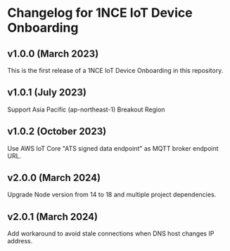 # Changelog for 1NCE IoT Device Onboarding

## v1.0.0 (March 2023)

This is the first release of a 1NCE IoT Device Onboarding in this repository.

## v1.0.1 (July 2023)

Support Asia Pacific (ap-northeast-1) Breakout Region

## v1.0.2 (October 2023)

Use AWS IoT Core "ATS signed data endpoint" as MQTT broker endpoint URL.

## v2.0.0 (March 2024)

Upgrade Node version from 14 to 18 and multiple project dependencies.

## v2.0.1 (March 2024)

Add workaround to avoid stale connections when DNS host changes IP address.

